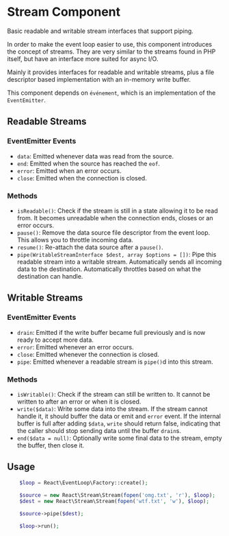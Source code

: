 # Stream Component

Basic readable and writable stream interfaces that support piping.

In order to make the event loop easier to use, this component introduces the
concept of streams. They are very similar to the streams found in PHP itself,
but have an interface more suited for async I/O.

Mainly it provides interfaces for readable and writable streams, plus a file
descriptor based implementation with an in-memory write buffer.

This component depends on `événement`, which is an implementation of the
`EventEmitter`.

## Readable Streams

### EventEmitter Events

* `data`: Emitted whenever data was read from the source.
* `end`: Emitted when the source has reached the `eof`.
* `error`: Emitted when an error occurs.
* `close`: Emitted when the connection is closed.

### Methods

* `isReadable()`: Check if the stream is still in a state allowing it to be
  read from. It becomes unreadable when the connection ends, closes or an
  error occurs.
* `pause()`: Remove the data source file descriptor from the event loop. This
  allows you to throttle incoming data.
* `resume()`: Re-attach the data source after a `pause()`.
* `pipe(WritableStreamInterface $dest, array $options = [])`: Pipe this
  readable stream into a writable stream. Automatically sends all incoming
  data to the destination. Automatically throttles based on what the
  destination can handle.

## Writable Streams

### EventEmitter Events

* `drain`: Emitted if the write buffer became full previously and is now ready
  to accept more data.
* `error`: Emitted whenever an error occurs.
* `close`: Emitted whenever the connection is closed.
* `pipe`: Emitted whenever a readable stream is `pipe()`d into this stream.

### Methods

* `isWritable()`: Check if the stream can still be written to. It cannot be
  written to after an error or when it is closed.
* `write($data)`: Write some data into the stream. If the stream cannot handle
  it, it should buffer the data or emit and `error` event. If the internal
  buffer is full after adding `$data`, `write` should return false, indicating
  that the caller should stop sending data until the buffer `drain`s.
* `end($data = null)`: Optionally write some final data to the stream, empty
  the buffer, then close it.

## Usage
```php
    $loop = React\EventLoop\Factory::create();

    $source = new React\Stream\Stream(fopen('omg.txt', 'r'), $loop);
    $dest = new React\Stream\Stream(fopen('wtf.txt', 'w'), $loop);

    $source->pipe($dest);

    $loop->run();
```
